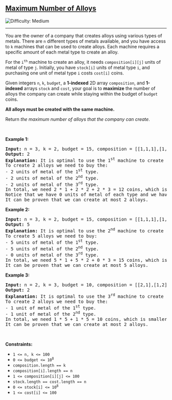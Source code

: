 <h2><a href="https://leetcode.com/problems/maximum-number-of-alloys">Maximum Number of Alloys</a></h2> <img src='https://img.shields.io/badge/Difficulty-Medium-orange' alt='Difficulty: Medium' /><hr><p>You are the owner of a company that creates alloys using various types of metals. There are <code>n</code> different types of metals available, and you have access to <code>k</code> machines that can be used to create alloys. Each machine requires a specific amount of each metal type to create an alloy.</p>

<p>For the <code>i<sup>th</sup></code> machine to create an alloy, it needs <code>composition[i][j]</code> units of metal of type <code>j</code>. Initially, you have <code>stock[i]</code> units of metal type <code>i</code>, and purchasing one unit of metal type <code>i</code> costs <code>cost[i]</code> coins.</p>

<p>Given integers <code>n</code>, <code>k</code>, <code>budget</code>, a <strong>1-indexed</strong> 2D array <code>composition</code>, and <strong>1-indexed</strong> arrays <code>stock</code> and <code>cost</code>, your goal is to <strong>maximize</strong> the number of alloys the company can create while staying within the budget of <code>budget</code> coins.</p>

<p><strong>All alloys must be created with the same machine.</strong></p>

<p>Return <em>the maximum number of alloys that the company can create</em>.</p>

<p>&nbsp;</p>
<p><strong class="example">Example 1:</strong></p>

<pre>
<strong>Input:</strong> n = 3, k = 2, budget = 15, composition = [[1,1,1],[1,1,10]], stock = [0,0,0], cost = [1,2,3]
<strong>Output:</strong> 2
<strong>Explanation:</strong> It is optimal to use the 1<sup>st</sup> machine to create alloys.
To create 2 alloys we need to buy the:
- 2 units of metal of the 1<sup>st</sup> type.
- 2 units of metal of the 2<sup>nd</sup> type.
- 2 units of metal of the 3<sup>rd</sup> type.
In total, we need 2 * 1 + 2 * 2 + 2 * 3 = 12 coins, which is smaller than or equal to budget = 15.
Notice that we have 0 units of metal of each type and we have to buy all the required units of metal.
It can be proven that we can create at most 2 alloys.
</pre>

<p><strong class="example">Example 2:</strong></p>

<pre>
<strong>Input:</strong> n = 3, k = 2, budget = 15, composition = [[1,1,1],[1,1,10]], stock = [0,0,100], cost = [1,2,3]
<strong>Output:</strong> 5
<strong>Explanation:</strong> It is optimal to use the 2<sup>nd</sup> machine to create alloys.
To create 5 alloys we need to buy:
- 5 units of metal of the 1<sup>st</sup> type.
- 5 units of metal of the 2<sup>nd</sup> type.
- 0 units of metal of the 3<sup>rd</sup> type.
In total, we need 5 * 1 + 5 * 2 + 0 * 3 = 15 coins, which is smaller than or equal to budget = 15.
It can be proven that we can create at most 5 alloys.
</pre>

<p><strong class="example">Example 3:</strong></p>

<pre>
<strong>Input:</strong> n = 2, k = 3, budget = 10, composition = [[2,1],[1,2],[1,1]], stock = [1,1], cost = [5,5]
<strong>Output:</strong> 2
<strong>Explanation:</strong> It is optimal to use the 3<sup>rd</sup> machine to create alloys.
To create 2 alloys we need to buy the:
- 1 unit of metal of the 1<sup>st</sup> type.
- 1 unit of metal of the 2<sup>nd</sup> type.
In total, we need 1 * 5 + 1 * 5 = 10 coins, which is smaller than or equal to budget = 10.
It can be proven that we can create at most 2 alloys.
</pre>

<p>&nbsp;</p>
<p><strong>Constraints:</strong></p>

<ul>
	<li><code>1 &lt;= n, k &lt;= 100</code></li>
	<li><code>0 &lt;= budget &lt;= 10<sup>8</sup></code></li>
	<li><code>composition.length == k</code></li>
	<li><code>composition[i].length == n</code></li>
	<li><code>1 &lt;= composition[i][j] &lt;= 100</code></li>
	<li><code>stock.length == cost.length == n</code></li>
	<li><code>0 &lt;= stock[i] &lt;= 10<sup>8</sup></code></li>
	<li><code>1 &lt;= cost[i] &lt;= 100</code></li>
</ul>
